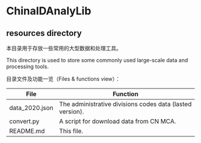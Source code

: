 # ChinaIDAnalyLib

## resources directory

本目录用于存放一些常用的大型数据和处理工具。

This directory is used to store some commonly used large-scale data and processing tools.

目录文件及功能一览（Files & functions view）：

| File           | Function                                                  |
| -------------- | --------------------------------------------------------- |
| data_2020.json | The administrative divisions codes data (lasted version). |
| convert.py     | A script for download data from CN MCA.                   |
| README.md      | This file.                                                |

